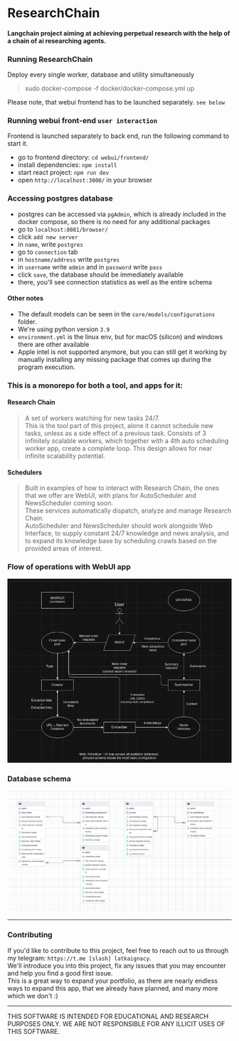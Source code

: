 # ResearchChain

#### Langchain project aiming at achieving perpetual research with the help of a chain of ai researching agents.

### Running ResearchChain
Deploy every single worker, database and utility simultaneously
> sudo docker-compose -f docker/docker-compose.yml up

Please note, that webui frontend has to be launched separately. `see below`

### Running webui front-end `user interaction`

Frontend is launched separately to back end, run the following command to start it.
- go to frontend directory: `cd webui/frontend/`
- install dependencies: `npm install`
- start react project: `npm run dev`
- open `http://localhost:3000/` in your browser

### Accessing postgres database
- postgres can be accessed via `pgAdmin`, which is already included in the docker compose,
  so there is no need for any additional packages
- go to `localhost:8081/browser/`
- click `add new server`
- in `name`, write `postgres`
- go to `connection` tab
- in `hostname/address` write `postgres`
- in `username` write `admin` and in `password` write `pass`
- click `save`, the database should be immediately available
- there, you'll see connection statistics as well as the entire schema

#### Other notes

- The default models can be seen in the `core/models/configurations` folder.<br>
- We're using python version `3.9`
- `environment.yml` is the linux env, but for macOS (silicon) and windows there are other available
- Apple intel is not supported anymore, but you can still get it working by manually installing
  any missing package that comes up during the program execution.

### This is a monorepo for both a tool, and apps for it:

#### Research Chain
> A set of workers watching for new tasks 24/7.<br>
> This is the tool part of this project, alone it cannot schedule new tasks,
> unless as a side effect of a previous task.
> Consists of 3 infinitely scalable workers, which together with a 4th auto scheduling worker app,
> create a complete loop.
> This design allows for near infinite scalability potential.

#### Schedulers
> Built in examples of how to interact with Research Chain, the ones
> that we offer are WebUI, with plans for AutoScheduler and NewsScheduler coming soon.<br>
> These services automatically dispatch, analyze and manage Research Chain.<br>
> AutoScheduler and NewsScheduler should work alongside Web Interface, 
> to supply constant 24/7 knowledge and news analysis,
> and to expand its knowledge base by scheduling crawls based on the provided areas of interest.

### Flow of operations with WebUI app
![Flow chart explaining flow of research chain when WebUI is used as the scheduling app.](./assets/rc_flow.png "Research chain flow chart.")

### Database schema
![Database schema](./assets/db_schema.png "Database schema.")

---
### Contributing

If you'd like to contribute to this project, 
feel free to reach out to us through my telegram: `https://t.me [slash] latkaignacy`.<br>
We'll introduce you into this project, 
fix any issues that you may encounter and help you find a good first issue.<br>
This is a great way to expand your portfolio, as there are nearly endless ways to expand this app,
that we already have planned, and many more which we don't :)

---

THIS SOFTWARE IS INTENDED FOR EDUCATIONAL AND RESEARCH PURPOSES ONLY.
WE ARE NOT RESPONSIBLE FOR ANY ILLICIT USES OF THIS SOFTWARE.
